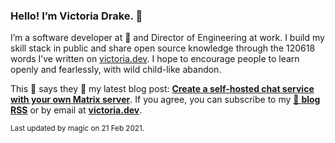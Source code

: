 ### Hello! I’m Victoria Drake. 👋

I’m a software developer at 💜 and Director of Engineering at work. I build my skill stack in public and share open source knowledge through the 120618 words I’ve written on [victoria.dev](https://victoria.dev). I hope to encourage people to learn openly and fearlessly, with wild child-like abandon.

This 🥑 says they 🙌 my latest blog post: **[Create a self-hosted chat service with your own Matrix server](https://victoria.dev/blog/create-a-self-hosted-chat-service-with-your-own-matrix-server/)**. If you agree, you can subscribe to my [📡 **blog RSS**](https://victoria.dev/index.xml) or by email at [**victoria.dev**](https://victoria.dev).

<sub>Last updated by magic on 21 Feb 2021.</sub>
